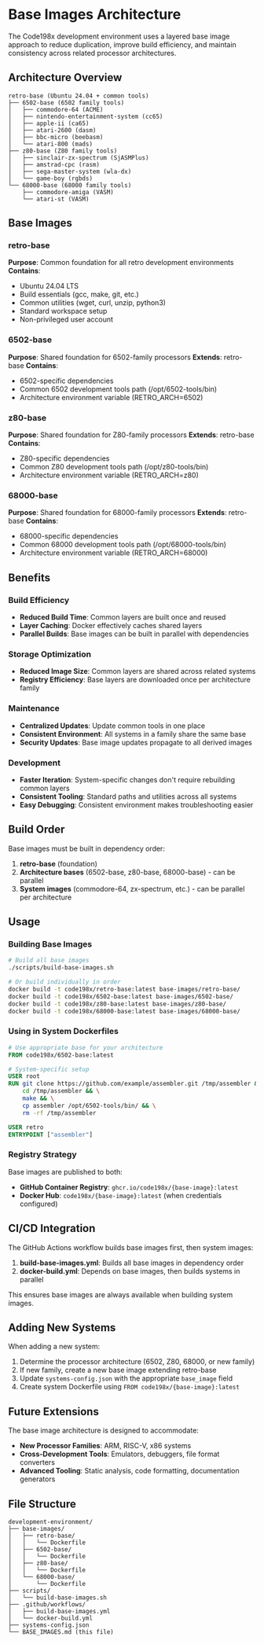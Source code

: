 # Base Images Architecture

The Code198x development environment uses a layered base image approach to reduce duplication, improve build efficiency, and maintain consistency across related processor architectures.

## Architecture Overview

```
retro-base (Ubuntu 24.04 + common tools)
├── 6502-base (6502 family tools)
│   ├── commodore-64 (ACME)
│   ├── nintendo-entertainment-system (cc65)
│   ├── apple-ii (ca65)
│   ├── atari-2600 (dasm)
│   ├── bbc-micro (beebasm)
│   └── atari-800 (mads)
├── z80-base (Z80 family tools)
│   ├── sinclair-zx-spectrum (SjASMPlus)
│   ├── amstrad-cpc (rasm)
│   ├── sega-master-system (wla-dx)
│   └── game-boy (rgbds)
└── 68000-base (68000 family tools)
    ├── commodore-amiga (VASM)
    └── atari-st (VASM)
```

## Base Images

### retro-base
**Purpose**: Common foundation for all retro development environments
**Contains**:
- Ubuntu 24.04 LTS
- Build essentials (gcc, make, git, etc.)
- Common utilities (wget, curl, unzip, python3)
- Standard workspace setup
- Non-privileged user account

### 6502-base
**Purpose**: Shared foundation for 6502-family processors
**Extends**: retro-base
**Contains**:
- 6502-specific dependencies
- Common 6502 development tools path (/opt/6502-tools/bin)
- Architecture environment variable (RETRO_ARCH=6502)

### z80-base
**Purpose**: Shared foundation for Z80-family processors
**Extends**: retro-base
**Contains**:
- Z80-specific dependencies
- Common Z80 development tools path (/opt/z80-tools/bin)
- Architecture environment variable (RETRO_ARCH=z80)

### 68000-base
**Purpose**: Shared foundation for 68000-family processors
**Extends**: retro-base
**Contains**:
- 68000-specific dependencies
- Common 68000 development tools path (/opt/68000-tools/bin)
- Architecture environment variable (RETRO_ARCH=68000)

## Benefits

### Build Efficiency
- **Reduced Build Time**: Common layers are built once and reused
- **Layer Caching**: Docker effectively caches shared layers
- **Parallel Builds**: Base images can be built in parallel with dependencies

### Storage Optimization
- **Reduced Image Size**: Common layers are shared across related systems
- **Registry Efficiency**: Base layers are downloaded once per architecture family

### Maintenance
- **Centralized Updates**: Update common tools in one place
- **Consistent Environment**: All systems in a family share the same base
- **Security Updates**: Base image updates propagate to all derived images

### Development
- **Faster Iteration**: System-specific changes don't require rebuilding common layers
- **Consistent Tooling**: Standard paths and utilities across all systems
- **Easy Debugging**: Consistent environment makes troubleshooting easier

## Build Order

Base images must be built in dependency order:

1. **retro-base** (foundation)
2. **Architecture bases** (6502-base, z80-base, 68000-base) - can be parallel
3. **System images** (commodore-64, zx-spectrum, etc.) - can be parallel per architecture

## Usage

### Building Base Images
```bash
# Build all base images
./scripts/build-base-images.sh

# Or build individually in order
docker build -t code198x/retro-base:latest base-images/retro-base/
docker build -t code198x/6502-base:latest base-images/6502-base/
docker build -t code198x/z80-base:latest base-images/z80-base/
docker build -t code198x/68000-base:latest base-images/68000-base/
```

### Using in System Dockerfiles
```dockerfile
# Use appropriate base for your architecture
FROM code198x/6502-base:latest

# System-specific setup
USER root
RUN git clone https://github.com/example/assembler.git /tmp/assembler && \
    cd /tmp/assembler && \
    make && \
    cp assembler /opt/6502-tools/bin/ && \
    rm -rf /tmp/assembler

USER retro
ENTRYPOINT ["assembler"]
```

### Registry Strategy
Base images are published to both:
- **GitHub Container Registry**: `ghcr.io/code198x/{base-image}:latest`
- **Docker Hub**: `code198x/{base-image}:latest` (when credentials configured)

## CI/CD Integration

The GitHub Actions workflow builds base images first, then system images:

1. **build-base-images.yml**: Builds all base images in dependency order
2. **docker-build.yml**: Depends on base images, then builds systems in parallel

This ensures base images are always available when building system images.

## Adding New Systems

When adding a new system:

1. Determine the processor architecture (6502, Z80, 68000, or new family)
2. If new family, create a new base image extending retro-base
3. Update `systems-config.json` with the appropriate `base_image` field
4. Create system Dockerfile using `FROM code198x/{base-image}:latest`

## Future Extensions

The base image architecture is designed to accommodate:
- **New Processor Families**: ARM, RISC-V, x86 systems
- **Cross-Development Tools**: Emulators, debuggers, file format converters
- **Advanced Tooling**: Static analysis, code formatting, documentation generators

## File Structure

```
development-environment/
├── base-images/
│   ├── retro-base/
│   │   └── Dockerfile
│   ├── 6502-base/
│   │   └── Dockerfile
│   ├── z80-base/
│   │   └── Dockerfile
│   └── 68000-base/
│       └── Dockerfile
├── scripts/
│   └── build-base-images.sh
├── .github/workflows/
│   ├── build-base-images.yml
│   └── docker-build.yml
├── systems-config.json
└── BASE_IMAGES.md (this file)
```